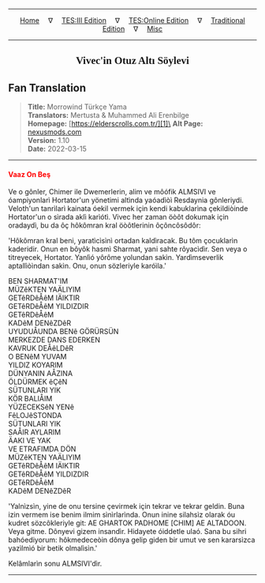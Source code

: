 
---

<!-- Jekyll Page Links -->

<center>
<a href="../../../../../index.html">Home</a>
&emsp;&nabla;&emsp;
<a href="../../../../index-tes3.html">TES:III Edition</a>
&emsp;&nabla;&emsp;
<a href="../../../../index-teso.html">TES:Online Edition</a>
&emsp;&nabla;&emsp;
<a href="../../../../index-traditional.html">Traditional Edition</a>
&emsp;&nabla;&emsp;
<a href="../../../../index-misc.html">Misc</a>
</center>

<!-- Markdown Body Below: -->

---

<center>
<h2><span style="font-family:Georgia">Vivec'in Otuz Altı Söylevi</span></h2>
</center>

## Fan Translation

> __Title:__ Morrowind Türkçe Yama\
> __Translators:__ Mertusta & Muhammed Ali Erenbilge\
> __Homepage:__ [https://elderscrolls.com.tr/][1]\
> __Alt Page:__ [nexusmods.com][2]\
> __Version:__ 1.10\
> __Date:__ 2022-03-15

[1]: https://elderscrolls.com.tr/
[2]: https://www.nexusmods.com/morrowind/mods/49502

---

#### <span style="color:red">Vaaz On Beş</span>

Ve o gônler, Chimer ile Dwemerlerin, alim ve môófik ALMSIVI ve óampiyonlarì Hortator'un yönetimi altìnda yaóadìòì Resdaynia gônleriydi. Veloth'un tanrìlarì kainata óekil vermek için kendi kabuklarìna çekildiòinde Hortator'un o sìrada aklì karìótì. Vivec her zaman öòôt dokumak için oradaydì, bu da ôç hôkômran kral öòôtlerinin ôçôncôsôdôr:

'Hôkômran kral beni, yaratìcìsìnì ortadan kaldìracak. Bu tôm çocuklarìn kaderidir. Onun en bôyôk hasmì Sharmat, yani sahte rôyacìdìr. Sen veya o titreyecek, Hortator. Yanlìó yôrôme yolundan sakìn. Yardìmseverlik aptallìòìndan sakìn. Onu, onun sözleriyle karóìla.'

BEN SHARMAT'IM\
MÜZêKTEN YAÄLIYIM\
GETêRDêÅêM IÄIKTIR\
GETêRDêÅêM YILDIZDIR\
GETêRDêÅêM\
KADêM DENêZDêR\
UYUDUÅUNDA BENê GÖRÜRSÜN\
MERKEZDE DANS EDERKEN\
KAVRUK DEÅêLDêR\
O BENêM YUVAM\
YILDIZ KOYARIM\
DÜNYANIN AÅZINA\
ÖLDÜRMEK êÇêN\
SÜTUNLARI YIK\
KÖR BALIÅIM\
YÜZECEKSêN YENê\
FêLOJêSTONDA\
SÜTUNLARI YIK\
SAÅIR AYLARIM\
ÄAKI VE YAK\
VE ETRAFIMDA DÖN\
MÜZêKTEN YAÄLIYIM\
GETêRDêÅêM IÄIKTIR\
GETêRDêÅêM YILDIZDIR\
GETêRDêÅêM\
KADêM DENêZDêR

'Yalnìzsìn, yine de onu tersine çevirmek için tekrar ve tekrar geldin. Buna izin vermem ise benim ilmim sìnìrlarìnda. Onun inine silahsìz olarak óu kudret sözcôkleriyle git: AE GHARTOK PADHOME \[CHIM\] AE ALTADOON. Veya gitme. Dônyevi gizem insandìr. Hidayete óiddetle ulaó. Sana bu sihri bahóediyorum: hôkmedeceòin dônya gelip giden bir umut ve sen kararsìzca yazìlmìó bir betik olmalìsìn.'

Kelâmlarìn sonu ALMSIVI'dìr.

---
